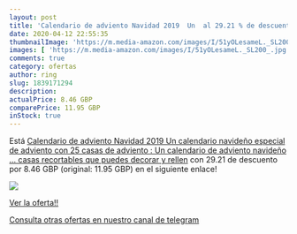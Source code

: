 ```yaml
---
layout: post
title: 'Calendario de adviento Navidad 2019  Un  al 29.21 % de descuento'
date: 2020-04-12 22:55:35
thumbnailImage: 'https://m.media-amazon.com/images/I/51yOLesameL._SL200_.jpg'
images: [ 'https://m.media-amazon.com/images/I/51yOLesameL._SL200_.jpg' ]
comments: true
category: ofertas
author: ring
slug: 1839171294
description:
actualPrice: 8.46 GBP
comparePrice: 11.95 GBP
inStock: true
---
```


Está [Calendario de adviento Navidad 2019  Un calendario navideño especial de adviento con 25 casas de adviento : Un calendario de adviento navideño ... casas recortables que puedes decorar y rellen](https://www.amazon.com/dp/1839171294/?tag=redken08-20) con 29.21 de descuento por 8.46 GBP (original: 11.95 GBP) en el siguiente enlace!

[![](https://m.media-amazon.com/images/I/51yOLesameL._SL200_.jpg)](https://www.amazon.com/dp/1839171294/?tag=redken08-20)

[Ver la oferta!!](https://www.amazon.com/dp/1839171294/?tag=redken08-20)

[Consulta otras ofertas en nuestro canal de telegram](https://t.me/s/ofertas25)
